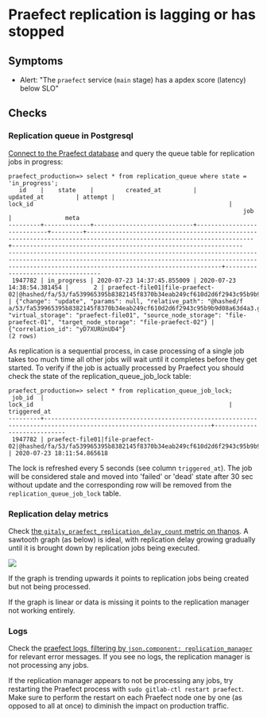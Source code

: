 # Praefect replication is lagging or has stopped

## Symptoms

* Alert: "The `praefect` service (`main` stage) has a apdex score (latency) below SLO"

## Checks

### Replication queue in Postgresql

[Connect to the Praefect database](docs/praefect/praefect-database.md) and query
the queue table for replication jobs in progress:

```
praefect_production=> select * from replication_queue where state = 'in_progress';
   id    |    state    |         created_at         |         updated_at         | attempt |                                                       lock_id                                                       |
                                                                  job                                                                                                                                   |               meta
---------+-------------+----------------------------+----------------------------+---------+---------------------------------------------------------------------------------------------------------------------+-----------------------------------------------------------------
--------------------------------------------------------------------------------------------------------------------------------------------------------------------------------------------------------+-----------------------------------
 1947782 | in_progress | 2020-07-23 14:37:45.855009 | 2020-07-23 14:38:54.381454 |       2 | praefect-file01|file-praefect-02|@hashed/fa/53/fa539965395b8382145f8370b34eab249cf610d2d6f2943c95b9b9d08a63d4a3.git | {"change": "update", "params": null, "relative_path": "@hashed/f
a/53/fa539965395b8382145f8370b34eab249cf610d2d6f2943c95b9b9d08a63d4a3.git", "virtual_storage": "praefect-file01", "source_node_storage": "file-praefect-01", "target_node_storage": "file-praefect-02"} | {"correlation_id": "yD7XURUnUD4"}
(2 rows)
```

As replication is a sequential process, in case processing of a single job takes
too much time all other jobs will wait until it completes before they get
started. To verify if the job is actually processed by Praefect you should check
the state of the replication_queue_job_lock table:

```
praefect_production=> select * from replication_queue_job_lock;
 job_id  |                                                       lock_id                                                       |        triggered_at
---------+---------------------------------------------------------------------------------------------------------------------+----------------------------
 1947782 | praefect-file01|file-praefect-02|@hashed/fa/53/fa539965395b8382145f8370b34eab249cf610d2d6f2943c95b9b9d08a63d4a3.git | 2020-07-23 18:11:54.865618
```

The lock is refreshed every 5 seconds (see column `triggered_at`). The job will
be considered stale and moved into 'failed' or 'dead' state after 30 sec without
update and the corresponding row will be removed from the
`replication_queue_job_lock` table.

### Replication delay metrics

Check [the `gitaly_praefect_replication_delay_count` metric on
thanos](https://thanos.gitlab.net/new/graph?g0.expr=gitaly_praefect_replication_delay_count%7Benv%3D%22gprd%22%7D&g0.tab=0&g0.stacked=0&g0.range_input=2w).
A sawtooth graph (as below) is ideal, with replication delay growing gradually
until it is brought down by replication jobs being executed.

![](./img/praefect-replication-delay.png)

If the graph is trending upwards it points to replication jobs being created
but not being processed.

If the graph is linear or data is missing it points to the replication manager
not working entirely.

### Logs

Check the [praefect logs, filtering by `json.component:
replication_manager`](https://log.gprd.gitlab.net/goto/643ce861af0f87d7003c47ec998c75b0)
for relevant error messages. If you see no logs, the replication manager is not
processing any jobs.

If the replication manager appears to not be processing any jobs, try restarting
the Praefect process with `sudo gitlab-ctl restart praefect`. Make sure to
perform the restart on each Praefect node one by one (as opposed to all at once)
to diminish the impact on production traffic.

